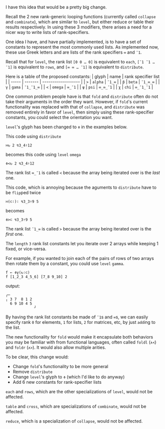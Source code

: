 I have this idea that would be a pretty big change.

Recall the 2 new rank-generic looping functions (currently called `collapse` and `combinate`), which are similar to `level`, but either reduce or table their results respectively. In using these 3 modifiers, there arises a need for a nicer way to write lists of rank-specifiers.

One idea I have, and have partially implemented, is to have a set of constants to represent the most commonly used lists.
As implemented now, these use Greek letters and are lists of the rank specifiers `∞` and `¯1`.

Recall that for `level`, the rank list `[0 0 … 0]` is equivalent to `each`, `[¯1 ¯1 … ¯1]` is equivalent to `rows`, and `[∞ ∞ … ¯1]` is equivalent to `distribute`.

Here is a table of the proposed constants:
| glyph | name    | rank specifier list |
| ----- | ------- | ------------------- |
| `≻`   | `alpha` | `¯1_∞`              |
| `β`   | `beta`  | `¯1_∞_∞`            |
| `γ`   | `gama`  | `¯1_¯1_∞`           |
| `≺`   | `omega` | `∞_¯1`              |
| `ψ`   | `psi`   | `∞_∞_¯1`            |
| `χ`   | `chi`   | `∞_¯1_¯1`           |

One common problem people have is that `fold` and `distribute` often do not take their arguments in the order they want.
However, if `fold`'s current functionality was replaced with that of `collapse`, and `distribute` was removed entirely in favor of `level`, then simply using these rank-specifier constants, you could select the orientation you want.

`level`'s glyph has been changed to `≑` in the examples below.

This code using `distribute`
```
∺↻ 2 ↯3_4⇡12
```
becomes this code using `level` `omega`
```
≑≺↻ 2 ↯3_4⇡12
```
The rank list `∞_¯1` is called `≺` because the array being iterated over is the *last* one.

This code, which is annoying because the aguments to `distribute` have to be `flip`ped twice
```
∺(⊂∶)∶ ↯3_3⇡9 5
```
becomes
```
≑≻⊂ ↯3_3⇡9 5
```
The rank list `¯1_∞` is called `≻` because the array being iterated over is the *first* one.

The `length` `3` rank list constants let you iterate over 2 arrays while keeping 1 fixed, or vice-versa.

For example, if you wanted to join each of the pairs of rows of two arrays then rotate them by a constant, you could use `level` `gamma`.
```
f ← ≑γ(↻∶⊂)
f [1_2_3 4_5_6] [7_8 9_10] 2
```
output:
```
╭─
╷ 3 7  8 1 2
  6 9 10 4 5
             ╯
```

By having the rank list constants be made of `¯1`s and `∞`s, we can easily specify rank `0` for elements, `1` for lists, `2` for matrices, etc, by just `add`ing to the list.

The new functionality for `fold` would make it encapsulate both behaviors you may be familiar with from functional languages, often called `foldl` (`∧≺`) and `foldr` (`∧≻`). It would also allow multiple arities.

To be clear, this change would:

- Change `fold`'s functionality to be more general
- Remove `distribute`
- Change `level`'s glyph to `≑` (which I'd like to do anyway)
- Add 6 new constants for rank-specifier lists

`each` and `rows`, which are the other specializations of `level`, would not be affected.

`table` and `cross`, which are specializations of `combinate`, would not be affected.

`reduce`, which is a specialization of `collapse`, would not be affected.